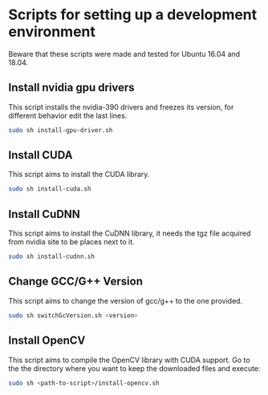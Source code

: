 # Scripts for setting up a development environment

Beware that these scripts were made and tested for Ubuntu 16.04 and 18.04.

## Install nvidia gpu drivers

This script installs the nvidia-390 drivers and freezes its version, for different behavior edit the last lines.

```bash
sudo sh install-gpu-driver.sh
```

## Install CUDA

This script aims to install the CUDA library.

```bash
sudo sh install-cuda.sh
```

## Install CuDNN

This script aims to install the CuDNN library, it needs the tgz file acquired from nvidia site to be places next to it.

```bash
sudo sh install-cudnn.sh
```

## Change GCC/G++ Version

This script aims to change the version of gcc/g++ to the one provided.

```bash
sudo sh switchGcVersion.sh <version>
```

## Install OpenCV

This script aims to compile the OpenCV library with CUDA support. Go to the the directory where you want to keep the downloaded files and execute:

```bash
sudo sh <path-to-script>/install-opencv.sh
```
